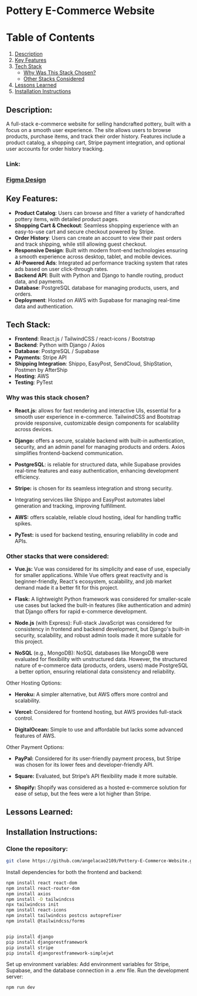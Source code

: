 # Pottery E-Commerce Website

# Table of Contents
1. [Description](#description)
2. [Key Features](#key-features)
3. [Tech Stack](#tech-stack)
   - [Why Was This Stack Chosen?](#why-was-this-stack-chosen)
   - [Other Stacks Considered](#other-stacks-that-were-considered)
4. [Lessons Learned](#lessons-learned)
5. [Installation Instructions](#installation-instructions)


## Description:
A full-stack e-commerce website for selling handcrafted pottery, built with a focus on a smooth user experience. The site allows users to browse products, purchase items, and track their order history. Features include a product catalog, a shopping cart, Stripe payment integration, and optional user accounts for order history tracking.

### Link: 

### [Figma Design](https://tinyurl.com/2z4pnuyh)
## Key Features:
- **Product Catalog**: Users can browse and filter a variety of handcrafted pottery items, with detailed product pages.
- **Shopping Cart & Checkout**: Seamless shopping experience with an easy-to-use cart and secure checkout powered by Stripe.
- **Order History**: Users can create an account to view their past orders and track shipping, while still allowing guest checkout.
- **Responsive Design**: Built with modern front-end technologies ensuring a smooth experience across desktop, tablet, and mobile devices.
- **AI-Powered Ads**: Integrated ad performance tracking system that rates ads based on user click-through rates.
- **Backend API**: Built with Python and Django to handle routing, product data, and payments.
- **Database**: PostgreSQL database for managing products, users, and orders.
- **Deployment**: Hosted on AWS with Supabase for managing real-time data and authentication.

## Tech Stack:
- **Frontend**: React.js / TailwindCSS / react-icons / Bootstrap 
- **Backend**:  Python with Django / Axios
- **Database**: PostgreSQL / Supabase
- **Payments**: Stripe API
- **Shipping Integration**: Shippo, EasyPost, SendCloud, ShipStation, Postmen by AfterShip
- **Hosting**:  AWS
- **Testing**:  PyTest

### Why was this stack chosen?

- **React.js:** allows for fast rendering and interactive UIs, essential for a smooth user experience in e-commerce. TailwindCSS and Bootstrap provide responsive, customizable design components for scalability across devices.

- **Django:** offers a secure, scalable backend with built-in authentication, security, and an admin panel for managing products and orders. Axios simplifies frontend-backend communication.

- **PostgreSQL**: is reliable for structured data, while Supabase provides real-time features and easy authentication, enhancing development efficiency.

- **Stripe:** is chosen for its seamless integration and strong security.

- Integrating services like Shippo and EasyPost automates label generation and tracking, improving fulfillment.

- **AWS:** offers scalable, reliable cloud hosting, ideal for handling traffic spikes.

- **PyTest:** is used for backend testing, ensuring reliability in code and APIs.

### Other stacks that were considered:

- **Vue.js:** Vue was considered for its simplicity and ease of use, especially for smaller applications. While Vue offers great reactivity and is beginner-friendly, React's ecosystem, scalability, and job market demand made it a better fit for this project.

- **Flask:** A lightweight Python framework was considered for smaller-scale use cases but lacked the built-in features (like authentication and admin) that Django offers for rapid e-commerce development.

- **Node.js** (with Express): Full-stack JavaScript was considered for consistency in frontend and backend development, but Django's built-in security, scalability, and robust admin tools made it more suitable for this project.

- **NoSQL** (e.g., MongoDB): NoSQL databases like MongoDB were evaluated for flexibility with unstructured data. However, the structured nature of e-commerce data (products, orders, users) made PostgreSQL a better option, ensuring relational data consistency and reliability.

Other Hosting Options:

- **Heroku:** A simpler alternative, but AWS offers more control and scalability.

- **Vercel:** Considered for frontend hosting, but AWS provides full-stack control.

- **DigitalOcean:** Simple to use and affordable but lacks some advanced features of AWS.

Other Payment Options:

- **PayPal:** Considered for its user-friendly payment process, but Stripe was chosen for its lower fees and developer-friendly API.

- **Square:** Evaluated, but Stripe’s API flexibility made it more suitable.

- **Shopify:** Shopify was considered as a hosted e-commerce solution for ease of setup, but the fees were a lot higher than Stripe.



## Lessons Learned:

## Installation Instructions:

### Clone the repository:
```bash
git clone https://github.com/angelacao2109/Pottery-E-Commerce-Website.git
```
Install dependencies for both the frontend and backend:
```bash
npm install react react-dom
npm install react-router-dom
npm install axios
npm install -D tailwindcss
npx tailwindcss init
npm install react-icons
npm install tailwindcss postcss autoprefixer
npm install @tailwindcss/forms


pip install django
pip install djangorestframework
pip install stripe
pip install djangorestframework-simplejwt


```
Set up environment variables:
Add environment variables for Stripe, Supabase, and the database connection in a .env file.
Run the development server:
```bash
npm run dev
```

